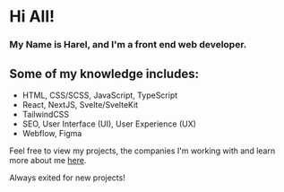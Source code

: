 # Hi All!
### My Name is Harel, and I'm a front end web developer.

## Some of my knowledge includes:
- HTML, CSS/SCSS, JavaScript, TypeScript
- React, NextJS, Svelte/SvelteKit
- TailwindCSS
- SEO, User Interface (UI), User Experience (UX)
- Webflow, Figma

Feel free to view my projects, the companies I'm working with and learn more about me [here](https://www.panker.dev/).

Always exited for new projects!
